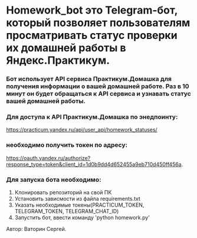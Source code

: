 # Homework_bot это Telegram-бот, который позволяет пользователям просматривать статус проверки их домашней работы в Яндекс.Практикум.

### Бот использует API сервиса Практикум.Домашка для получения информации о вашей домашней работе. Раз в 10 минут он будет обращаться к API сервиса и узнавать статус вашей домашней работы.

### Для доступа к API Практикум.Домашка по энедпоинту:
https://practicum.yandex.ru/api/user_api/homework_statuses/

### необходимо получить токен по адресу: 
https://oauth.yandex.ru/authorize?response_type=token&client_id=1d0b9dd4d652455a9eb710d450ff456a.

### Для запуска бота необходимо:
1. Клонировать репозиторий на свой ПК
2. Установить зависмости из файла requirements.txt
3. Указать необходимые токены(PRACTICUM_TOKEN, TELEGRAM_TOKEN, TELEGRAM_CHAT_ID)
4. Запустить бот, ввести команду 'python homework.py'

Автор: Ваторин Сергей.